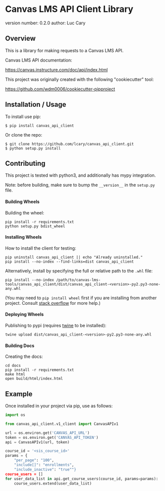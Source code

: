 Canvas LMS API Client Library
=============================

version number: 0.2.0
author: Luc Cary

Overview
--------

This is a library for making requests to a Canvas LMS API.

Canvas LMS API documentation:

https://canvas.instructure.com/doc/api/index.html

This project was originally created with the following "cookiecutter" tool:

https://github.com/wdm0006/cookiecutter-pipproject

Installation / Usage
--------------------

To install use pip:

    $ pip install canvas_api_client


Or clone the repo:

    $ git clone https://github.com/lcary/canvas_api_client.git
    $ python setup.py install
    
Contributing
------------

This project is tested with python3, and additionally has mypy integration.

Note: before building, make sure to bump the `__version__` in the `setup.py` file.

#### Building Wheels ####

Building the wheel:

    pip install -r requirements.txt
    python setup.py bdist_wheel

#### Installing Wheels ####

How to install the client for testing:

    pip uninstall canvas_api_client || echo "Already uninstalled."
    pip install --no-index --find-links=dist canvas_api_client

Alternatively, install by specifying the full or relative path to the `.whl` file:

    pip install --no-index /path/to/canvas-lms-tools/canvas_api_client/dist/canvas_api_client-<version>-py2.py3-none-any.whl

(You may need to `pip install wheel` first if you are installing from another 
project. Consult [stack overflow](https://stackoverflow.com/questions/28002897/wheel-file-installation)
for more help.)

#### Deploying Wheels ####

Publishing to pypi (requires [twine](https://packaging.python.org/tutorials/distributing-packages/#requirements-for-packaging-and-distributing) to be installed):

    twine upload dist/canvas_api_client-<version>-py2.py3-none-any.whl

#### Building Docs ####

Creating the docs:

    cd docs
    pip install -r requirements.txt
    make html
    open build/html/index.html

Example
-------

Once installed in your project via pip, use as follows:

```python
import os

from canvas_api_client.v1_client import CanvasAPIv1

url = os.environ.get('CANVAS_API_URL')
token = os.environ.get('CANVAS_API_TOKEN')
api = CanvasAPIv1(url, token)

course_id = '<sis_course_id>'
params = {
    "per_page": "100",
    "include[]": "enrollments",
    "include_inactive": "true""}
course_users = []
for user_data_list in api.get_course_users(course_id, params=params):
    course_users.extend(user_data_list)
```
